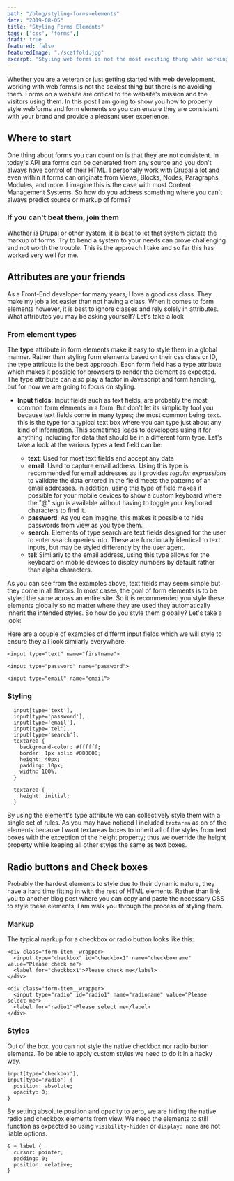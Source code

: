 ```yaml
---
path: "/blog/styling-forms-elements"
date: "2019-08-05"
title: "Styling Forms Elements"
tags: ['css', 'forms',]
draft: true
featured: false
featuredImage: "./scaffold.jpg"
excerpt: "Styling web forms is not the most exciting thing when working on a project but they are essensial to most websites and is important to give them the attention they deserve."
---
```

Whether you are a veteran or just getting started with web development, working with web forms is not the sexiest thing but there is no avoiding them.  Forms on a website are critical to the website's mission and the visitors using them.  In this post I am going to show you how to properly style webforms and form elements so you can ensure they are consistent with your brand and provide a pleasant user experience.

## Where to start
One thing about forms you can count on is that they are not consistent.  In today's API era forms can be generated from any source and you don't always have control of their HTML.  I personally work with [Drupal](https://drupal.org) a lot and even within it forms can originate from Views, Blocks, Nodes, Paragraphs, Modules, and more.  I imagine this is the case with most Content Management Systems.  So how do you address something where you can't always predict source or markup of forms?

### If you can't beat them, join them
Whether is Drupal or other system, it is best to let that system dictate the markup of forms.  Try to bend a system to your needs can prove challenging and not worth the trouble.  This is the approach I take and so far this has worked very well for me.

## Attributes are your friends
As a Front-End developer for many years, I love a good css class.  They make my job a lot easier than not having a class.  When it comes to form elements however, it is best to ignore classes and rely solely in attributes.  What attributes you may be asking yourself?  Let's take a look

### From element types
The **type** attribute in form elements make it easy to style them in a global manner.  Rather than styling form elements based on their css class or ID, the type attribute is the best approach.  Each form field has a type attribute which makes it possible for browsers to render the element as expected.  The type attribute can also play a factor in Javascript and form handling, but for now we are going to focus on styling.

* **Input fields**:  Input fields such as text fields, are probably the most common form elements in a form.  But don't let its simplicity fool you because text fields come in many types; the most common being `text`.  this is the type for a typical text box where you can type just about any kind of information.  This sometimes leads to developers using it for anything including for data that should be in a different form type.  Let's take a look at the various types a text field can be:

  * **text**:  Used for most text fields and accept any data
  * **email**: Used to capture email address.  Using this type is recommended for email addresses as it provides _regular expressions_ to validate the data entered in the field meets the patterns of an email addresses.  In addition, using this type of field makes it possible for your mobile devices to show a custom keyboard where the "@" sign is available without having to toggle your keyborad characters to find it.
  * **password**: As you can imagine, this makes it possible to hide passwords from view as you type them.
  * **search**:  Elements of type search are text fields designed for the user to enter search queries into. These are functionally identical to text inputs, but may be styled differently by the user agent.
  * **tel**:  Similarly to the email address, using this type allows for the keyboard on mobile devices to display numbers by default rather than alpha characters.

As you can see from the examples above, text fields may seem simple but they come in all flavors.  In most cases, the goal of form elements is to be styled the same across an entire site.  So it is
recommended you style these elements globally so no matter where they are used they automatically inherit the intended styles.  So how do you style them globally?  Let's take a look:

Here are a couple of examples of differnt input fields which we will style to ensure they all look similarly everywhere.
```
<input type="text" name="firstname">
```

```
<input type="password" name="password">
```

```
<input type="email" name="email">
```

### Styling
```
  input[type='text'],
  input[type='password'],
  input[type='email'],
  input[type='tel'],
  input[type='search'],
  textarea {
    background-color: #ffffff;
    border: 1px solid #000000;
    height: 40px;
    padding: 10px;
    width: 100%;
  }

  textarea {
    height: initial;
  }
```
By using the element's type attribute we can collectively style them with a single set of rules.  As you may have noticed I included `textarea` as on of the elements because I want textareas boxes to inherit all of the styles from text boxes with the exception of the height property; thus we override the height property while keeping all other styles the same as text boxes.

## Radio buttons and Check boxes
Probably the hardest elements to style due to their dynamic nature, they have a hard time fitting in with the rest of HTML elements. Rather than link you to another blog post where you can copy and paste the necessary CSS to style these elements, I am walk you through the process of styling them.

### Markup
The typical markup for a checkbox or radio button looks like this:
```
<div class="form-item__wrapper>
  <input type="checkbox" id="checkbox1" name="checkboxname" value="Please check me">
  <label for="checkbox1">Please check me</label>
</div>
```
```
<div class="form-item__wrapper>
  <input type="radio" id="radio1" name="radioname" value="Please select me">
  <label for="radio1">Please select me</label>
</div>
```

### Styles
Out of the box, you can not style the native checkbox nor radio button elements.  To be able to apply custom styles we need to do it in a hacky way.
```
input[type='checkbox'],
input[type='radio'] {
  position: absolute;
  opacity: 0;
}
```
By setting absolute position and opacity to zero, we are hiding the native radio and checkbox elements from view.  We need the elements to still function as expected so using `visibility-hidden` or `display: none` are not liable options.

```
& + label {
  cursor: pointer;
  padding: 0;
  position: relative;
}
```
